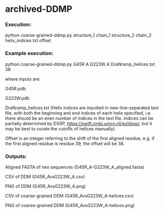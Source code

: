 # archived-DDMP

### Execution:

python coarse-grained-ddmp.py structure_1 chain_1 structure_2 chain_2 helix_indices.txt offset

### Example execution:
python coarse-grained-ddmp.py G45R A G223W A DraNramp_helices.txt 38

where inputs are:

G45R.pdb

G223W.pdb

DraNramp_helices.txt (Helix indices are inputted in new-line-separated text file, with both the beginning and end indices of each helix specified, i.e. there should be an even number of indices in the text file. Indices can be partially determined by DSSP, https://swift.cmbi.umcn.nl/gv/dssp/, but it may be best to curate the cutoffs of helices manually)

Offset is an integer referring to the shift of the first aligned residue, e.g. if the first aligned residue is residue 39, the offset will be 38.

### Outputs:
Aligned FASTA of two sequences (G45R_A-G223W_A_aligned.fasta)

CSV of DDM (G45R_AvsG223W_A.csv)

PNG of DDM (G45R_AvsG223W_A.png)

CSV of coarse-grained DDM (G45R_AvsG223W_A-helices.csv)

PNG of coarse-grained DDM (G45R_AvsG223W_A-helices.png)
